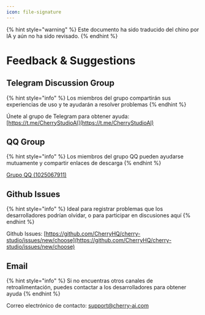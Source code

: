 ```yaml
---
icon: file-signature
---
```


{% hint style="warning" %}
Este documento ha sido traducido del chino por IA y aún no ha sido revisado.
{% endhint %}

# Feedback & Suggestions

## Telegram Discussion Group

{% hint style="info" %}
Los miembros del grupo compartirán sus experiencias de uso y te ayudarán a resolver problemas
{% endhint %}

Únete al grupo de Telegram para obtener ayuda: [https://t.me/CherryStudioAI](https://t.me/CherryStudioAI)

## QQ Group

{% hint style="info" %}
Los miembros del grupo QQ pueden ayudarse mutuamente y compartir enlaces de descarga
{% endhint %}

[Grupo QQ (1025067911)](https://qm.qq.com/q/hlHOddwAS)

## Github Issues

{% hint style="info" %}
Ideal para registrar problemas que los desarrolladores podrían olvidar, o para participar en discusiones aquí
{% endhint %}

Github Issues: [https://github.com/CherryHQ/cherry-studio/issues/new/choose](https://github.com/CherryHQ/cherry-studio/issues/new/choose)

## Email

{% hint style="info" %}
Si no encuentras otros canales de retroalimentación, puedes contactar a los desarrolladores para obtener ayuda
{% endhint %}

Correo electrónico de contacto: support@cherry-ai.com